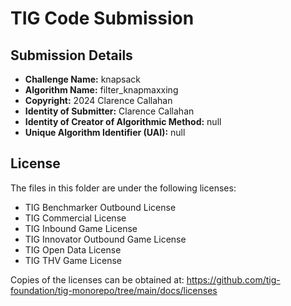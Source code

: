 # TIG Code Submission

## Submission Details

* **Challenge Name:** knapsack
* **Algorithm Name:** filter_knapmaxxing
* **Copyright:** 2024 Clarence Callahan
* **Identity of Submitter:** Clarence Callahan
* **Identity of Creator of Algorithmic Method:** null
* **Unique Algorithm Identifier (UAI):** null

## License

The files in this folder are under the following licenses:
* TIG Benchmarker Outbound License
* TIG Commercial License
* TIG Inbound Game License
* TIG Innovator Outbound Game License
* TIG Open Data License
* TIG THV Game License

Copies of the licenses can be obtained at:
https://github.com/tig-foundation/tig-monorepo/tree/main/docs/licenses